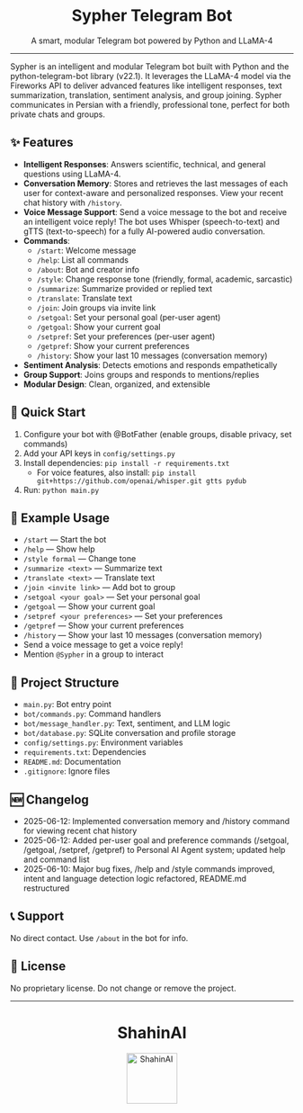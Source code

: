 <!-- filepath: d:\TelegramBot\README.md -->
<div align="center">
  <h1>Sypher Telegram Bot</h1>
  <p>A smart, modular Telegram bot powered by Python and LLaMA-4</p>
</div>

---

Sypher is an intelligent and modular Telegram bot built with Python and the python-telegram-bot library (v22.1). It leverages the LLaMA-4 model via the Fireworks API to deliver advanced features like intelligent responses, text summarization, translation, sentiment analysis, and group joining. Sypher communicates in Persian with a friendly, professional tone, perfect for both private chats and groups.

## ✨ Features
- **Intelligent Responses**: Answers scientific, technical, and general questions using LLaMA-4.
- **Conversation Memory**: Stores and retrieves the last messages of each user for context-aware and personalized responses. View your recent chat history with `/history`.
- **Voice Message Support**: Send a voice message to the bot and receive an intelligent voice reply! The bot uses Whisper (speech-to-text) and gTTS (text-to-speech) for a fully AI-powered audio conversation.
- **Commands**:
  - `/start`: Welcome message
  - `/help`: List all commands
  - `/about`: Bot and creator info
  - `/style`: Change response tone (friendly, formal, academic, sarcastic)
  - `/summarize`: Summarize provided or replied text
  - `/translate`: Translate text
  - `/join`: Join groups via invite link
  - `/setgoal`: Set your personal goal (per-user agent)
  - `/getgoal`: Show your current goal
  - `/setpref`: Set your preferences (per-user agent)
  - `/getpref`: Show your current preferences
  - `/history`: Show your last 10 messages (conversation memory)
- **Sentiment Analysis**: Detects emotions and responds empathetically
- **Group Support**: Joins groups and responds to mentions/replies
- **Modular Design**: Clean, organized, and extensible

## 🚀 Quick Start
1. Configure your bot with @BotFather (enable groups, disable privacy, set commands)
2. Add your API keys in `config/settings.py`
3. Install dependencies: `pip install -r requirements.txt`
   - For voice features, also install: `pip install git+https://github.com/openai/whisper.git gtts pydub`
4. Run: `python main.py`

## 📝 Example Usage
- `/start` — Start the bot
- `/help` — Show help
- `/style formal` — Change tone
- `/summarize <text>` — Summarize text
- `/translate <text>` — Translate text
- `/join <invite link>` — Add bot to group
- `/setgoal <your goal>` — Set your personal goal
- `/getgoal` — Show your current goal
- `/setpref <your preferences>` — Set your preferences
- `/getpref` — Show your current preferences
- `/history` — Show your last 10 messages (conversation memory)
- Send a voice message to get a voice reply!
- Mention `@Sypher` in a group to interact

## 📂 Project Structure
- `main.py`: Bot entry point
- `bot/commands.py`: Command handlers
- `bot/message_handler.py`: Text, sentiment, and LLM logic
- `bot/database.py`: SQLite conversation and profile storage
- `config/settings.py`: Environment variables
- `requirements.txt`: Dependencies
- `README.md`: Documentation
- `.gitignore`: Ignore files

## 🆕 Changelog
- 2025-06-12: Implemented conversation memory and /history command for viewing recent chat history
- 2025-06-12: Added per-user goal and preference commands (/setgoal, /getgoal, /setpref, /getpref) to Personal AI Agent system; updated help and command list
- 2025-06-10: Major bug fixes, /help and /style commands improved, intent and language detection logic refactored, README.md restructured

## 📞 Support
No direct contact. Use `/about` in the bot for info.

## 📜 License
No proprietary license. Do not change or remove the project.

---

<div align="center">
  <h1>ShahinAI</h1>
  <img src="https://i.imgur.com/ZiN21Dp.png" alt="ShahinAI" width="90"/>
</div>
